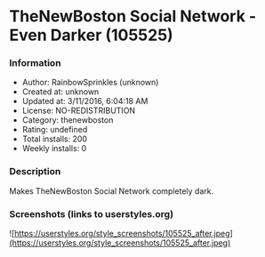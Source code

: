# TheNewBoston Social Network - Even Darker (105525)

### Information
- Author: RainbowSprinkles (unknown)
- Created at: unknown
- Updated at: 3/11/2016, 6:04:18 AM
- License: NO-REDISTRIBUTION
- Category: thenewboston
- Rating: undefined
- Total installs: 200
- Weekly installs: 0


### Description
Makes TheNewBoston Social Network completely dark.


### Screenshots (links to userstyles.org)
![https://userstyles.org/style_screenshots/105525_after.jpeg](https://userstyles.org/style_screenshots/105525_after.jpeg)


